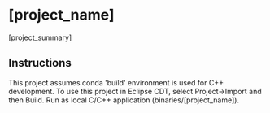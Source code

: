 # [project_name]

[project_summary]

## Instructions

This project assumes conda 'build' environment is used for C++ development.
To use this project in Eclipse CDT, select Project->Import and then Build.
Run as local C/C++ application (binaries/[project_name]).

